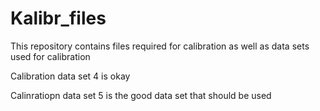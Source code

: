 # Kalibr_files
This repository contains files required for calibration as well as data sets used for calibration

Calibration data set 4 is okay 

Calinratiopn data set 5 is the good data set that should be used 
